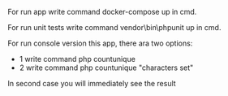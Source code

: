 For run app write command docker-compose up in cmd.

For run unit tests write command vendor\bin\phpunit up in cmd.

For run console version this app, there ara two options:
 - 1 write command php countunique
 - 2 write command php countunique "characters set"


In second case you will immediately see the result